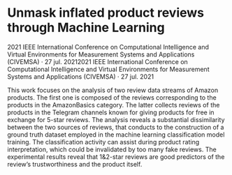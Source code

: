# Unmask inflated product reviews through Machine Learning

2021 IEEE International Conference on Computational Intelligence and Virtual Environments for Measurement Systems and Applications (CIVEMSA) · 27 jul. 20212021 IEEE International Conference on Computational Intelligence and Virtual Environments for Measurement Systems and Applications (CIVEMSA) · 27 jul. 2021

This work focuses on the analysis of two review data streams of Amazon products. The first one is composed of the reviews corresponding to the products in the AmazonBasics category. The latter collects reviews of the products in the Telegram channels known for giving products for free in exchange for 5-star reviews. The analysis reveals a substantial dissimilarity between the two sources of reviews, that conducts to the construction of a ground truth dataset employed in the machine learning classification model training. The classification activity can assist during product rating interpretation, which could be invalidated by too many fake reviews. The experimental results reveal that 1&2-star reviews are good predictors of the review’s trustworthiness and the product itself.
